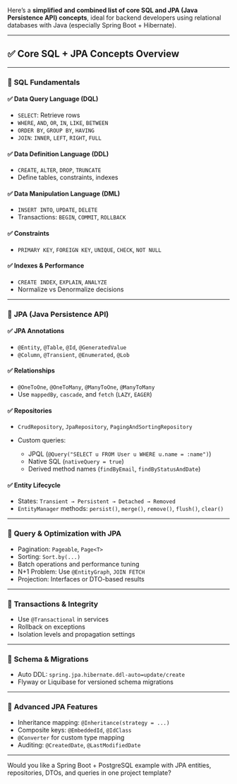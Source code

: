Here’s a **simplified and combined list of core SQL and JPA (Java Persistence API) concepts**, ideal for backend developers using relational databases with Java (especially Spring Boot + Hibernate).

---

## ✅ **Core SQL + JPA Concepts Overview**

---

### 🔷 **SQL Fundamentals**

#### ✅ Data Query Language (DQL)

* `SELECT`: Retrieve rows
* `WHERE`, `AND`, `OR`, `IN`, `LIKE`, `BETWEEN`
* `ORDER BY`, `GROUP BY`, `HAVING`
* `JOIN`: `INNER`, `LEFT`, `RIGHT`, `FULL`

#### ✅ Data Definition Language (DDL)

* `CREATE`, `ALTER`, `DROP`, `TRUNCATE`
* Define tables, constraints, indexes

#### ✅ Data Manipulation Language (DML)

* `INSERT INTO`, `UPDATE`, `DELETE`
* Transactions: `BEGIN`, `COMMIT`, `ROLLBACK`

#### ✅ Constraints

* `PRIMARY KEY`, `FOREIGN KEY`, `UNIQUE`, `CHECK`, `NOT NULL`

#### ✅ Indexes & Performance

* `CREATE INDEX`, `EXPLAIN`, `ANALYZE`
* Normalize vs Denormalize decisions

---

### 🔷 **JPA (Java Persistence API)**

#### ✅ JPA Annotations

* `@Entity`, `@Table`, `@Id`, `@GeneratedValue`
* `@Column`, `@Transient`, `@Enumerated`, `@Lob`

#### ✅ Relationships

* `@OneToOne`, `@OneToMany`, `@ManyToOne`, `@ManyToMany`
* Use `mappedBy`, `cascade`, and `fetch` (`LAZY`, `EAGER`)

#### ✅ Repositories

* `CrudRepository`, `JpaRepository`, `PagingAndSortingRepository`
* Custom queries:

  * JPQL (`@Query("SELECT u FROM User u WHERE u.name = :name")`)
  * Native SQL (`nativeQuery = true`)
  * Derived method names (`findByEmail`, `findByStatusAndDate`)

#### ✅ Entity Lifecycle

* States: `Transient → Persistent → Detached → Removed`
* `EntityManager` methods: `persist()`, `merge()`, `remove()`, `flush()`, `clear()`

---

### 🔷 **Query & Optimization with JPA**

* Pagination: `Pageable`, `Page<T>`
* Sorting: `Sort.by(...)`
* Batch operations and performance tuning
* N+1 Problem: Use `@EntityGraph`, `JOIN FETCH`
* Projection: Interfaces or DTO-based results

---

### 🔷 **Transactions & Integrity**

* Use `@Transactional` in services
* Rollback on exceptions
* Isolation levels and propagation settings

---

### 🔷 **Schema & Migrations**

* Auto DDL: `spring.jpa.hibernate.ddl-auto=update/create`
* Flyway or Liquibase for versioned schema migrations

---

### 🔷 **Advanced JPA Features**

* Inheritance mapping: `@Inheritance(strategy = ...)`
* Composite keys: `@EmbeddedId`, `@IdClass`
* `@Converter` for custom type mapping
* Auditing: `@CreatedDate`, `@LastModifiedDate`

---

Would you like a Spring Boot + PostgreSQL example with JPA entities, repositories, DTOs, and queries in one project template?

